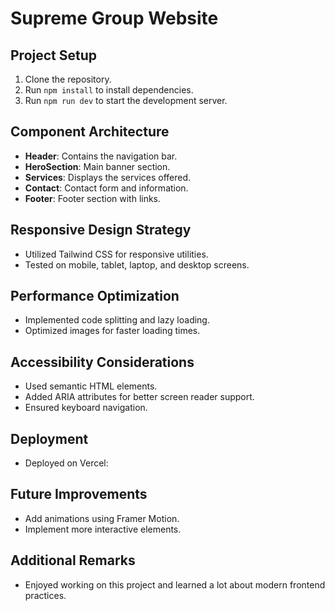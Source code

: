 # Supreme Group Website

## Project Setup
1. Clone the repository.
2. Run `npm install` to install dependencies.
3. Run `npm run dev` to start the development server.

## Component Architecture
- **Header**: Contains the navigation bar.
- **HeroSection**: Main banner section.
- **Services**: Displays the services offered.
- **Contact**: Contact form and information.
- **Footer**: Footer section with links.

## Responsive Design Strategy
- Utilized Tailwind CSS for responsive utilities.
- Tested on mobile, tablet, laptop, and desktop screens.

## Performance Optimization
- Implemented code splitting and lazy loading.
- Optimized images for faster loading times.

## Accessibility Considerations
- Used semantic HTML elements.
- Added ARIA attributes for better screen reader support.
- Ensured keyboard navigation.

## Deployment
- Deployed on Vercel: 



## Future Improvements
- Add animations using Framer Motion.
- Implement more interactive elements.

## Additional Remarks
- Enjoyed working on this project and learned a lot about modern frontend practices.